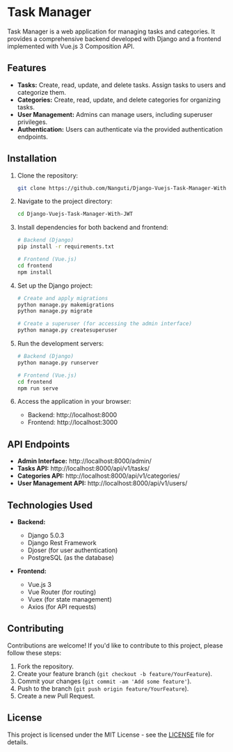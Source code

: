 # Task Manager

Task Manager is a web application for managing tasks and categories. It provides a comprehensive backend developed with Django and a frontend implemented with Vue.js 3 Composition API.

## Features

- **Tasks:** Create, read, update, and delete tasks. Assign tasks to users and categorize them.
- **Categories:** Create, read, update, and delete categories for organizing tasks.
- **User Management:** Admins can manage users, including superuser privileges.
- **Authentication:** Users can authenticate via the provided authentication endpoints.

## Installation

1. Clone the repository:

   ```bash
   git clone https://github.com/Nanguti/Django-Vuejs-Task-Manager-With-JWT.git
   ```

2. Navigate to the project directory:

   ```bash
   cd Django-Vuejs-Task-Manager-With-JWT
   ```

3. Install dependencies for both backend and frontend:

   ```bash
   # Backend (Django)
   pip install -r requirements.txt

   # Frontend (Vue.js)
   cd frontend
   npm install
   ```

4. Set up the Django project:

   ```bash
   # Create and apply migrations
   python manage.py makemigrations
   python manage.py migrate

   # Create a superuser (for accessing the admin interface)
   python manage.py createsuperuser
   ```

5. Run the development servers:

   ```bash
   # Backend (Django)
   python manage.py runserver

   # Frontend (Vue.js)
   cd frontend
   npm run serve
   ```

6. Access the application in your browser:

   - Backend: http://localhost:8000
   - Frontend: http://localhost:3000

## API Endpoints

- **Admin Interface:** http://localhost:8000/admin/
- **Tasks API:** http://localhost:8000/api/v1/tasks/
- **Categories API:** http://localhost:8000/api/v1/categories/
- **User Management API:** http://localhost:8000/api/v1/users/

## Technologies Used

- **Backend:**

  - Django 5.0.3
  - Django Rest Framework
  - Djoser (for user authentication)
  - PostgreSQL (as the database)

- **Frontend:**
  - Vue.js 3
  - Vue Router (for routing)
  - Vuex (for state management)
  - Axios (for API requests)

## Contributing

Contributions are welcome! If you'd like to contribute to this project, please follow these steps:

1. Fork the repository.
2. Create your feature branch (`git checkout -b feature/YourFeature`).
3. Commit your changes (`git commit -am 'Add some feature'`).
4. Push to the branch (`git push origin feature/YourFeature`).
5. Create a new Pull Request.

## License

This project is licensed under the MIT License - see the [LICENSE](LICENSE) file for details.
